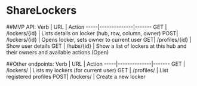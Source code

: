 # ShareLockers

##MVP API:
Verb |	URL	        | Action
-----|--------------|-------
GET	| /lockers/{id}  |	Lists details on locker (hub, row, column, owner)
POST| /lockers/{id}  |	Opens locker, sets owner to current user
GET|  /profiles/{id} |	Show user details
GET	| /hubs/{id}     |	Show a list of lockers at this hub and their owners and available actions (Open)

##Other endpoints:
Verb |	URL	        | Action
-----|--------------|-------
GET	| /lockers/     | Lists my lockers (for current user)
GET | /profiles/    | List registered profiles
POST| /lockers/     | Create a new locker


